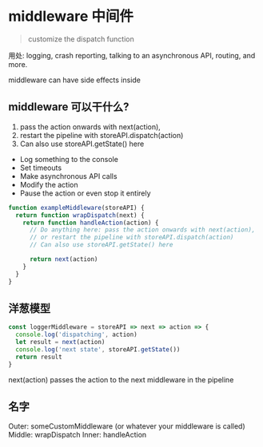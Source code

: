 # middleware 中间件

> customize the dispatch function

用处: logging, crash reporting, talking to an asynchronous API, routing, and more.

middleware can have side effects inside

## middleware 可以干什么?

1. pass the action onwards with next(action),
2. restart the pipeline with storeAPI.dispatch(action)
3. Can also use storeAPI.getState() here

- Log something to the console
- Set timeouts
- Make asynchronous API calls
- Modify the action
- Pause the action or even stop it entirely

```javascript
function exampleMiddleware(storeAPI) {
  return function wrapDispatch(next) {
    return function handleAction(action) {
      // Do anything here: pass the action onwards with next(action),
      // or restart the pipeline with storeAPI.dispatch(action)
      // Can also use storeAPI.getState() here

      return next(action)
    }
  }
}
```

## 洋葱模型

```javascript
const loggerMiddleware = storeAPI => next => action => {
  console.log('dispatching', action)
  let result = next(action)
  console.log('next state', storeAPI.getState())
  return result
}
```

next(action) passes the action to the next middleware in the pipeline

## 名字

Outer: someCustomMiddleware (or whatever your middleware is called)
Middle: wrapDispatch
Inner: handleAction